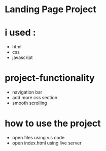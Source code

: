 # Landing Page Project



# i used :
- html
- css
- javascript

# project-functionality 
- navigation bar
- add more css section
- smooth scrolling
# how to use the project
- open files using v.s code
- open index.html using live server
